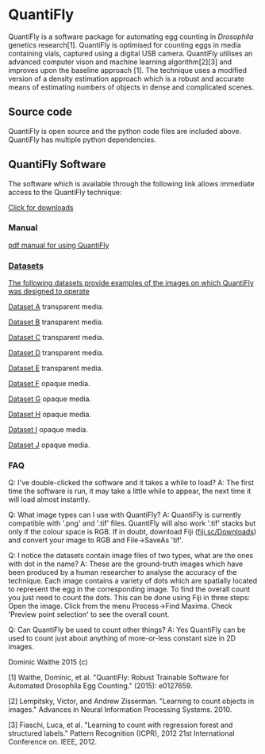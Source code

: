 <html>


<head>
</head>
<body>
<H1>QuantiFly</H1>
<p> QuantiFly is a software package for automating egg counting in  <i>Drosophila</i> genetics research[1]. QuantiFly is optimised for counting eggs in media containing vials, captured using a digital USB camera. QuantiFly utilises an advanced computer vison and machine learning algorithm[2][3] and improves upon the baseline approach [1]. The technique uses a modified version of a density estimation approach which is a robust and accurate means of estimating numbers of objects in dense and complicated scenes.
<H2>Source code</H2>
<p>QuantiFly is open source and the python code files are included above. QuantiFly has multiple python dependencies.</p>

<H2>QuantiFly Software</H2>
<p> The software which is available through the following link allows immediate access to the QuantiFly technique:
<p><a href ="http://sara.molbiol.ox.ac.uk/dwaithe/download_page.html#QuantiFly">Click for downloads</a></p>
<H3>Manual</H3>
<p><a href ="http://sara.molbiol.ox.ac.uk/dwaithe/software/howTo.pdf">pdf manual for using QuantiFly</p>
<H3>Datasets</H3>
<p> The following datasets provide examples of the images on which QuantiFly was designed to operate </p>
<p><a href ="http://sara.molbiol.ox.ac.uk/dwaithe/ground_truth_data/data01-20130531-DM.zip">Dataset A</a> transparent media. </p>
<p><a href ="http://sara.molbiol.ox.ac.uk/dwaithe/ground_truth_data/data02-20130709-DM.zip">Dataset B</a> transparent media. </p>
<p><a href ="http://sara.molbiol.ox.ac.uk/dwaithe/ground_truth_data/data03-20140331-DM.zip">Dataset C</a> transparent media. </p>
<p><a href ="http://sara.molbiol.ox.ac.uk/dwaithe/ground_truth_data/data04-20140331-DM.zip">Dataset D</a> transparent media. </p>
<p><a href ="http://sara.molbiol.ox.ac.uk/dwaithe/ground_truth_data/data05-bias-DM.zip">Dataset E</a> transparent media. </p>
<p><a href ="http://sara.molbiol.ox.ac.uk/dwaithe/ground_truth_data/data06-20130704-SY.zip">Dataset F</a> opaque media. </p>
<p><a href ="http://sara.molbiol.ox.ac.uk/dwaithe/ground_truth_data/data07-20130709-SY.zip">Dataset G</a> opaque media. </p>
<p><a href ="http://sara.molbiol.ox.ac.uk/dwaithe/ground_truth_data/data08-20140409-SY.zip">Dataset H</a> opaque media. </p>
<p><a href ="http://sara.molbiol.ox.ac.uk/dwaithe/ground_truth_data/data09-20140409-SY.zip">Dataset I</a> opaque media. </p>
<p><a href ="http://sara.molbiol.ox.ac.uk/dwaithe/ground_truth_data/data10-bias-SY.zip">Dataset J</a> opaque media. </p>

<H3>FAQ</H3>
<p>Q: I've double-clicked the software and it takes a while to load? A: The first time the software is run, it may take a little while to appear, the next time it will load almost instantly.</p>

<p>Q: What image types can I use with QuantiFly? A: QuantiFly is currently compatible with '.png' and '.tif' files. QuantiFly will also work '.tif' stacks but only if the colour space is RGB. If in doubt, download Fiji (<a href="fiji.sc/Downloads">fiji.sc/Downloads</a>) and convert your image to RGB and File->SaveAs 'tif'.

<p>Q: I notice the datasets contain image files of two types, what are the ones with dot in the name? A: These are the ground-truth images which have been produced by a human researcher to analyse the accuracy of the technique. Each image contains a variety of dots which are spatially located to represent the egg in the corresponding image. To find the overall count you just need to count the dots. This can be done using Fiji in three steps: Open the image. Click from the menu Process->Find Maxima. Check 'Preview point selection' to see the overall count.

<p>Q: Can QuantiFly be used to count other things?  A: Yes QuantiFly can be used to count just about anything of more-or-less constant size in 2D images.</p>

<p> Dominic Waithe 2015 (c)</p>
<p>[1] Waithe, Dominic, et al. "QuantiFly: Robust Trainable Software for Automated Drosophila Egg Counting." (2015): e0127659.</p>
<p>[2] Lempitsky, Victor, and Andrew Zisserman. "Learning to count objects in images." Advances in Neural Information Processing Systems. 2010.</p>
<p>[3] Fiaschi, Luca, et al. "Learning to count with regression forest and structured labels." Pattern Recognition (ICPR), 2012 21st International Conference on. IEEE, 2012.</p>

</body>
